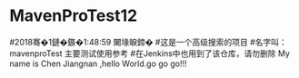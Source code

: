 # MavenProTest12

#2018骞�1鏈�鏃�1:48:59 闄堟睙鍗�
#这是一个高级搜索的项目
#名字叫：mavenproTest  主要测试使用参考
#在Jenkins中也用到了该仓库，请勿删除
My name is Chen Jiangnan ,hello World.go go go!!!
